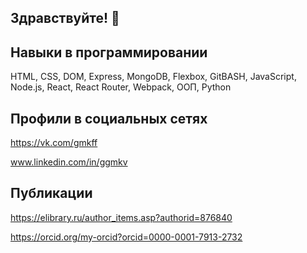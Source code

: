 ## Здравствуйте! 👋

<!--
**AlexanderMolokanov/AlexanderMolokanov** is a ✨ _special_ ✨ repository because its `README.md` (this file) appears on your GitHub profile.

Here are some ideas to get you started:

- 🔭 I’m currently working on ...
- 🌱 I’m currently learning ...
- 👯 I’m looking to collaborate on ...
- 🤔 I’m looking for help with ...
- 💬 Ask me about ...
- 📫 How to reach me: ...
- 😄 Pronouns: ...
- ⚡ Fun fact: ...
-->
<!--
## О себе 

Занимаюсь научными исследованиями в области авиационных топлив, смазочных материалов и энергетических установок, оптимизацией топливных составов, поиском перспективных углеводородных соединений, разработкой новой экспериментальной базы, исследованими теплофизических, термохимических и эксплуатационных свойств углеводородов, теплозащитных покрытий, изучением кинетики термодеструкции и окисления компонентов, а также ab initio расчётами. Являюсь ученым секретарем и заместителем академика-секретаря авиакосмической секции Российской инженерной академии. 
-->
## Навыки в программировании
HTML, CSS, DOM, Express, MongoDB, Flexbox, GitBASH, JavaScript, Node.js, React, React Router, Webpack, ООП, Python
<!--
## Коротко о научных достиженниях
Являюсь автором 20 статей в журналах, рецензируемых ВАК Минобрнауки России, 5 публикаций, входящих в базы данных Scopus и Web of Science, 39 печатных работ, опубликованных в трудах международных и всероссийских научно-технических конференций, 5 патентов и 1 учебного пособия.
-->
## Профили в социальных сетях
https://vk.com/gmkff

www.linkedin.com/in/ggmkv

## Публикации
https://elibrary.ru/author_items.asp?authorid=876840

https://orcid.org/my-orcid?orcid=0000-0001-7913-2732
